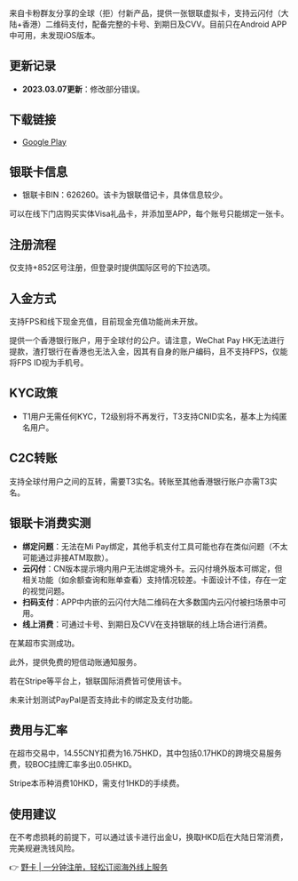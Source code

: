来自卡粉群友分享的全球（拒）付新产品，提供一张银联虚拟卡，支持云闪付（大陆+香港）二维码支付，配备完整的卡号、到期日及CVV。目前只在Android APP中可用，未发现iOS版本。

## 更新记录

- **2023.03.07更新**：修改部分错误。

## 下载链接

- [Google Play](https://play.google.com/store/apps/details?id=uni.UNIF543902)

## 银联卡信息

- 银联卡BIN：626260。该卡为银联借记卡，具体信息较少。

可以在线下门店购买实体Visa礼品卡，并添加至APP，每个账号只能绑定一张卡。

## 注册流程

仅支持+852区号注册，但登录时提供国际区号的下拉选项。

## 入金方式

支持FPS和线下现金充值，目前现金充值功能尚未开放。

提供一个香港银行账户，用于全球付的公户。请注意，WeChat Pay HK无法进行提款，渣打银行在香港也无法入金，因其有自身的账户编码，且不支持FPS，仅能将FPS ID视为手机号。

## KYC政策

- T1用户无需任何KYC，T2级别将不再发行，T3支持CNID实名，基本上为纯匿名用户。

## C2C转账

支持全球付用户之间的互转，需要T3实名。转账至其他香港银行账户亦需T3实名。

## 银联卡消费实测

- **绑定问题**：无法在Mi Pay绑定，其他手机支付工具可能也存在类似问题（不太可能通过非接ATM取款）。
- **云闪付**：CN版本提示境内用户无法绑定境外卡。云闪付境外版本可绑定，但相关功能（如余额查询和账单查看）支持情况较差。卡面设计不佳，存在一定的视觉问题。
- **扫码支付**：APP中内嵌的云闪付大陆二维码在大多数国内云闪付被扫场景中可用。 
- **线上消费**：可通过卡号、到期日及CVV在支持银联的线上场合进行消费。

在某超市实测成功。

此外，提供免费的短信动账通知服务。

若在Stripe等平台上，银联国际消费皆可使用该卡。

未来计划测试PayPal是否支持此卡的绑定及支付功能。

## 费用与汇率

在超市交易中，14.55CNY扣费为16.75HKD，其中包括0.17HKD的跨境交易服务费，较BOC挂牌汇率多出0.05HKD。

Stripe本币种消费10HKD，需支付1HKD的手续费。

## 使用建议

在不考虑损耗的前提下，可以通过该卡进行出金U，换取HKD后在大陆日常消费，完美规避洗钱风险。

👉 [野卡 | 一分钟注册，轻松订阅海外线上服务](https://bit.ly/bewildcard)
